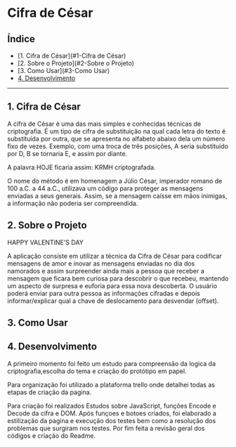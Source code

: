 # Cifra de César

## Índice

* [1. Cifra de César](#1-Cifra de César)
* [2. Sobre o Projeto](#2-Sobre o Projeto)
* [3. Como Usar](#3-Como Usar)
* [4. Desenvolvimento](#4-Desenvolvimento)

***

## 1. Cifra de César
A cifra de César é uma das mais simples e conhecidas técnicas de criptografia. É um tipo de cifra de  substituição na qual cada letra do texto é substituída por outra, que se apresenta no alfabeto abaixo dela um número fixo de vezes.
Exemplo, com uma troca de três posições, A seria substituído por D, B se tornaria E, e assim por diante.

A palavra HOJE ficaria assim:
KRMH criptografada. 

O nome do método é em homenagem a Júlio César, imperador romano de 100 a.C. a 44 a.C., utilizava um código para proteger as mensagens enviadas a seus generais. Assim, se a mensagem caísse em mãos inimigas, a informação não poderia ser compreendida.

## 2. Sobre o Projeto

HAPPY VALENTINE'S DAY

A aplicação consiste em utilizar a técnica da Cifra de César para codificar mensagens de amor e inovar as mensagens enviadas no dia dos namorados e assim surpreender ainda mais a pessoa que receber a mensagem que ficara bem curiosa para descobrir o que recebeu, mantendo um 
aspecto de surpresa e euforia para essa nova descoberta.
O usuário poderá enviar para outra pessoa as informações cifradas e depois informar/explicar qual a chave de deslocamento para desvendar (offset).



## 3. Como Usar


## 4. Desenvolvimento

A primeiro momento foi feito um estudo para compreensão da logica da criptografia,escolha do tema e criação do protótipo em papel.

Para organização foi utilizado a plataforma trello onde detalhei todas as etapas de criação da pagina.

Para criação foi realizados Estudos sobre JavaScript, funções Encode e Decode da cifra e DOM. Após funçoes e botoes criados, foi elaborado a estilização da pagina e execução dos testes bem como
a resolução dos problemas que surgiram nos testes. Por fim feita a revisão geral dos códigos e criação do Readme.
